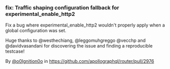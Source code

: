 ### fix: Traffic shaping configuration fallback for experimental_enable_http2 

Fix a bug where experimental_enable_http2 wouldn't properly apply when a global configuration was set.

Huge thanks to @westhechiang, @leggomuhgreggo @vecchp and @davidvasandani for discovering the issue and finding a reproducible testcase!

By [@o0Ignition0o](https://github.com/o0Ignition0o) in https://github.com/apollographql/router/pull/2976
